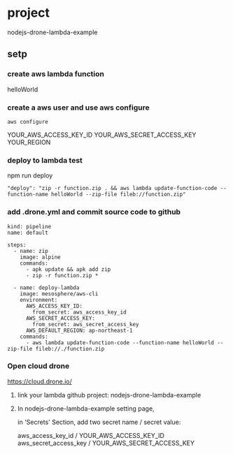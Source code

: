 # project
nodejs-drone-lambda-example

## setp 
### create aws lambda function
helloWorld

### create a aws user and use aws configure
```
aws configure
```
YOUR_AWS_ACCESS_KEY_ID
YOUR_AWS_SECRET_ACCESS_KEY
YOUR_REGION

### deploy to lambda test
npm run deploy
```
"deploy": "zip -r function.zip . && aws lambda update-function-code --function-name helloWorld --zip-file fileb://function.zip"
```

### add .drone.yml and commit source code to github
```
kind: pipeline
name: default

steps:
  - name: zip
    image: alpine
    commands:
      - apk update && apk add zip
      - zip -r function.zip *

  - name: deploy-lambda
    image: mesosphere/aws-cli
    environment:
      AWS_ACCESS_KEY_ID:
        from_secret: aws_access_key_id
      AWS_SECRET_ACCESS_KEY:
        from_secret: aws_secret_access_key
      AWS_DEFAULT_REGION: ap-northeast-1
    commands:
      - aws lambda update-function-code --function-name helloWorld --zip-file fileb://./function.zip

```


### Open cloud drone
https://cloud.drone.io/

1. link your lambda github project: nodejs-drone-lambda-example
2. In nodejs-drone-lambda-example setting page, 

   in 'Secrets' Section, add two secret name / secret value: 
    
     aws_access_key_id / YOUR_AWS_ACCESS_KEY_ID
     aws_secret_access_key / YOUR_AWS_SECRET_ACCESS_KEY





